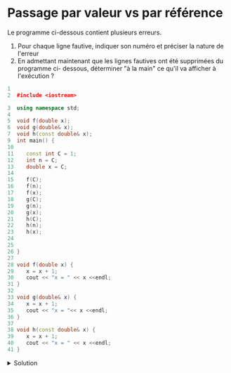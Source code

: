 # Passage par valeur vs par référence
Le programme ci-dessous contient plusieurs erreurs.
1) Pour chaque ligne fautive, indiquer son numéro et préciser la nature de l'erreur
2) En admettant maintenant que les lignes fautives ont été supprimées du programme ci- dessous, déterminer "à la main" ce qu'il va afficher à l'exécution ?

~~~cpp
1  
2  #include <iostream>

3  using namespace std;
4
5  void f(double x);
6  void g(double& x);
7  void h(const double& x); 
9  int main() {
10
11    const int C = 1;
12    int n = C;
13    double x = C;
14   
15    f(C);
16    f(n);
17    f(x);
18    g(C);
19    g(n);
20    g(x);
21    h(C);
22    h(n);
23    h(x);
24   
25   
26 }
27   
28 void f(double x) {
29    x = x + 1;
30    cout << "x = " << x <<endl;
31 }
32 
33 void g(double& x) {
34    x = x + 1;
35    cout << "x = "<< x <<endl;
36 }
37 
38 void h(const double& x) {
39    x = x + 1;
40    cout << "x = " << x <<endl;
41 }
~~~

<details>
<summary>Solution</summary>

1) Erreurs
- Ligne 18 : Le paramètre effectif de g ne peut être qu'une variable
- Ligne 19 : Le paramètre effectif de g doit être du même type que le paramètre formel
(pas de conversion implicite possible dans ce cas !)
- Ligne 39 : Le mot clé const précise que le paramètre ne peut pas être modifié dans le corps de la fonction

2) Après corrections

- x=2
- x=2
- x=2
- x=2
- x=1
- x=1
- x=2 (2 car le paramètre effectif x a été préalablement modifié lors de l'appel g(x))
</details>
